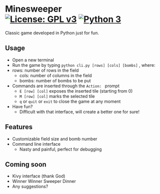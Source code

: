 # Minesweeper &emsp;&emsp;&emsp; [![License: GPL v3](https://img.shields.io/badge/License-GPL%20v3-349bff.svg)](https://www.gnu.org/licenses/gpl-3.0)  [![Python 3](https://img.shields.io/badge/Python-100%25-brightgreen.svg)]()

Classic game developed in Python just for fun.



## Usage

- Open a new terminal
- Run the game by typing	`python cli.py [rows] [cols] [bombs]`	, where:
- rows:	number of rows in the field
  - cols:  	number of columns in the field
  - bombs:    number of bombs to be put
- Commands are inserted through the	 `Action: ` 	prompt
  - `E [row] [col]`	exposes the inserted tile (starting from 0)
  - `M [row] [col]`	marks the selected tile
  - `q` or `quit` or `exit` to close the game at any moment
- Have fun?
  - Difficult with that interface, will create a better one for sure!



## Features

- Customizable field size and bomb number
- Command line interface
  - Nasty and painful, perfect for debugging



## Coming soon

- Kivy interface (thank God)
- Winner Winner Sweeper Dinner
- Any suggestions?

